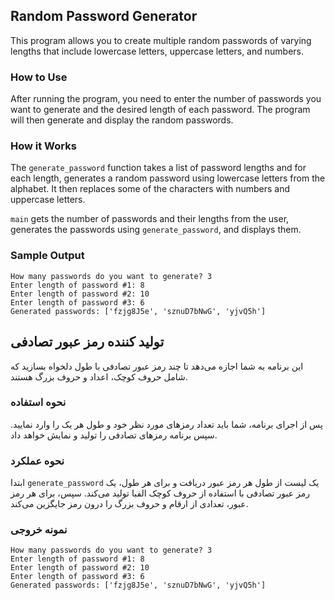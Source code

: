 ## Random Password Generator
This program allows you to create multiple random passwords of varying lengths that include lowercase letters, uppercase letters, and numbers.
### How to Use
After running the program, you need to enter the number of passwords you want to generate and the desired length of each password. The program will then generate and display the random passwords.

### How it Works
The `generate_password` function takes a list of password lengths and for each length, generates a random password using lowercase letters from the alphabet. It then replaces some of the characters with numbers and uppercase letters.

`main` gets the number of passwords and their lengths from the user, generates the passwords using `generate_password`, and displays them.

### Sample Output
```
How many passwords do you want to generate? 3
Enter length of password #1: 8
Enter length of password #2: 10
Enter length of password #3: 6
Generated passwords: ['fzjg8J5e', 'sznuD7bNwG', 'yjvQ5h']
```

## تولید کننده رمز عبور تصادفی

این برنامه به شما اجازه می‌دهد تا چند رمز عبور تصادفی با طول دلخواه بسازید که شامل حروف کوچک، اعداد و حروف بزرگ هستند.

### نحوه استفاده
پس از اجرای برنامه، شما باید تعداد رمزهای مورد نظر خود و طول هر یک را وارد نمایید. سپس برنامه رمزهای تصادفی را تولید و نمایش خواهد داد.

### نحوه عملکرد
ابتدا `generate_password` یک لیست از طول هر رمز عبور دریافت و برای هر طول، یک رمز عبور تصادفی با استفاده از حروف کوچک الفبا تولید می‌کند. سپس، برای هر رمز عبور، تعدادی از ارقام و حروف بزرگ را درون رمز جایگزین می‌کند.

### نمونه خروجی
```
How many passwords do you want to generate? 3
Enter length of password #1: 8
Enter length of password #2: 10
Enter length of password #3: 6
Generated passwords: ['fzjg8J5e', 'sznuD7bNwG', 'yjvQ5h']
```
